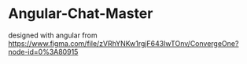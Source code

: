 # Angular-Chat-Master
designed with angular from https://www.figma.com/file/zVRhYNKw1rgjF643IwTOnv/ConvergeOne?node-id=0%3A80915
